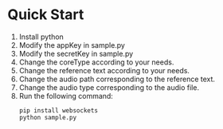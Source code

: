 # Quick Start

1. Install python
2. Modify the appKey in sample.py
3. Modify the secretKey in sample.py
4. Change the coreType according to your needs.
5. Change the reference text according to your needs.
6. Change the audio path corresponding to the reference text.
7. Change the audio type corresponding to the audio file.
8. Run the following command: 
    ```
    pip install websockets
    python sample.py
    ```